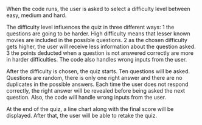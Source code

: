 When the code runs, the user is asked to select a difficulty level between easy, medium and hard.

The difficulty level influences the quiz in three different ways:
1 the questions are going to be harder. High difficulty means that lesser known movies are included in the possible questions.
2 as the chosen difficulty gets higher, the user will receive less information about the question asked.
3 the points deducted when a question is not answered correctly are more in harder difficulties. 
The code also handles wrong inputs from the user.

After the difficulty is chosen, the quiz starts.  Ten questions will be asked. 
Questions are random, there is only one right answer and there are no duplicates in the possible answers.
Each time the user does not respond correctly, the right answer will be revealed before being asked the next question.
Also, the code will handle wrong inputs from the user. 

At the end of the quiz, a line chart along with the final score will be displayed.
After that, the user will be able to retake the quiz.